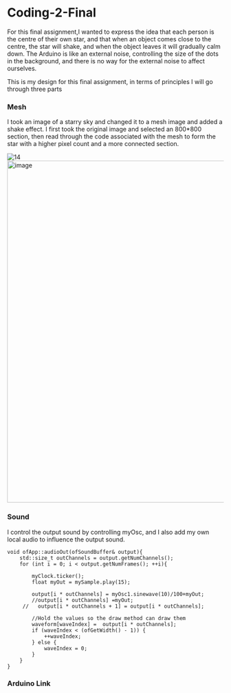 # Coding-2-Final


For this final assignment,I wanted to express the idea that each person is the centre of their own star, and that when an object comes close to the centre, the star will shake, and when the object leaves it will gradually calm down. The Arduino is like an external noise, controlling the size of the dots in the background, and there is no way for the external noise to affect ourselves.

This is my design for this final assignment, in terms of principles I will go through three parts
### Mesh
I took an image of a starry sky and changed it to a mesh image and added a shake effect. I first took the original image and selected an 800*800 section, then read through the code associated with the mesh to form the star with a higher pixel count and a more connected section.

![14](https://user-images.githubusercontent.com/119190967/225882216-0ccfdf23-044c-4003-a094-35df8d7b3475.jpeg)
<img width="794" alt="image" src="https://user-images.githubusercontent.com/119190967/225882097-d573c01e-3b72-4874-acaf-4f289e85e21d.png">

### Sound
I control the output sound by controlling myOsc, and I also add my own local audio to influence the output sound.

```
void ofApp::audioOut(ofSoundBuffer& output){
    std::size_t outChannels = output.getNumChannels();
    for (int i = 0; i < output.getNumFrames(); ++i){
        
        myClock.ticker();
        float myOut = mySample.play(15);
        
        output[i * outChannels] = myOsc1.sinewave(10)/100+myOut;
        //output[i * outChannels] =myOut;
     //   output[i * outChannels + 1] = output[i * outChannels];
        
        //Hold the values so the draw method can draw them
        waveform[waveIndex] =  output[i * outChannels];
        if (waveIndex < (ofGetWidth() - 1)) {
            ++waveIndex;
        } else {
            waveIndex = 0;
        }
    }
}
```

### Arduino Link


